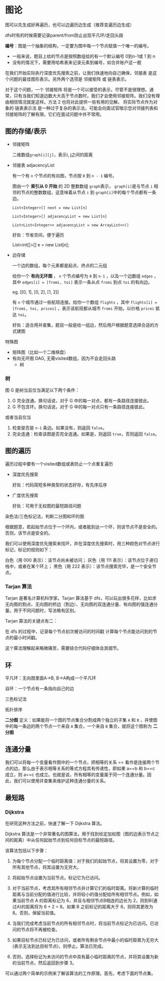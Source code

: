 # 图论

图可以先生成好再遍历，也可以边遍历边生成（推荐变遍历边生成）

dfs时有的时候需要记录parent/from防止出现平凡环/走回头路

**编号**：图是一个抽象的结构，一定要为图中每一个节点赋值一个唯一的编号。

- 一般来说，题目上给的节点是按照数组给的有一个默认编号 0到n-1或 1 到 n
- 没有的情况下，需要用哈希表来记录元素到编号，如合并账户这一题

在我们开始实际执行深度优先搜索之前，让我们快速地向自己确保，邻接表 是这个问题的最佳图形表示。另外两个选项是 邻接矩阵 或 链表表示。

对于这个问题，一个 邻接矩阵 将是一个可以接受的表示，尽管不是很理想。通常，只有当我们知道边数大大高于节点数时，我们才会使用邻接矩阵。我们没有理由相信情况就是这样。方法 2 也将对此提供一些有用的见解。
将实际节点作为对象的 链表表示法 是一种过于复杂的表示法，可能会向面试官暗示您对邻接列表和邻接矩阵的了解有限。它们在面试问题中并不常用。

## 图的存储/表示

- 邻接矩阵

  二维数组`graph[i][j]`，表示i, j之间的距离

- 邻接表 adjacencyList

  有一个有 `n` 个节点的有向图，节点按 `0` 到 `n - 1` 编号。

  图由一个 **索引从 0 开始** 的 2D 整数数组 `graph`表示， `graph[i]`是与节点 `i` 相邻的节点的整数数组，这意味着从节点 `i` 到 `graph[i]`中的每个节点都有一条边。

  `List<Integer>[] next = new List[n]`

  `List<Integer>[] adjacencyList = new List[n]`

  `List<List<Integer>> adjacencyList = new ArrayList<>()`

  好处：节省空间，便于遍历

  List<int[]>[] e = new List[n];

- 边存储

  一个边的数组，每个元素都是起点、终点的二元组

  给你一个 **有向无环图** ， `n` 个节点编号为 `0` 到 `n-1` ，以及一个边数组 `edges` ，其中 `edges[i] = [fromi, toi]` 表示一条从点 `fromi` 到点 `toi` 的有向边。

  eg. [[0, 1], [0, 2], [1, 2]]

  有 `n` 个城市通过一些航班连接。给你一个数组 `flights` ，其中 `flights[i] = [fromi, toi, pricei]` ，表示该航班都从城市 `fromi` 开始，以价格 `pricei` 抵达 `toi`。

  好处：适合用并查集，题目一般是给一组边，然后用户根据题意选择合适的方式建图

特殊图

- 矩阵图（比如一个二维棋盘）
- 有向无环图 DAG, 无需visited数组，因为不会走回头路
  - 树

### 树

图 G 是树当且仅当满足以下两个条件：

1. G 完全连通。换句话说，对于 G 中的每一对点，都有一条路径连接彼此。
2. G 不包含环。换句话说，对于 G 中的每一对点只有一条路径连接彼此。

或者当且仅当

1. 检查是否是 `n-1` 条边。如果没有，则返回 `false`。
2. 完全连通：检查该图是否完全连通。如果是，则返回 `true`，否则返回 `false`。

## 图的遍历

遍历过程中要有一个visited数组或表防止一个点重复遍历

- 深度优先搜索

  好处：代码简短多种类型的状态好存，有先序后序

- 广度优先搜索

  好处：可用于无权图的最短路径问题

染色法/三色标记法，判断二分图和环的图

根据题意，若起始节点位于一个环内，或者能到达一个环，则该节点不是安全的。否则，该节点是安全的。

我们可以使用深度优先搜索来找环，并在深度优先搜索时，用三种颜色对节点进行标记，标记的规则如下：

白色（用 000 表示）：该节点尚未被访问；
灰色（用 111 表示）：该节点位于递归栈中，或者在某个环上；
黑色（用 222 表示）：该节点搜索完毕，是一个安全节点。

### Tarjan 算法

Tarjan 是著名计算机科学家。Tarjan 算法基于 dfs，可以玩出很多花样，比如求无向图的割点、无向图的桥边（割边）、无向图的双连通分量、有向图的强连通分量。用于不同问题时，写法略有区别。

Tarjan 算法的关键点有二：

在 dfs 的过程中，记录每个节点初次被访问的时间戳
计算每个节点能访问到的节点的最小时间戳。

这个算法理解起来略微痛苦，需要结合代码仔细体会其细节。

## 环

平凡环：无向图里面A->B, B->A构成一个平凡环

自环：一个节点有一条指向自己的边

三色标记法

拓扑排序

**二分图** 定义：如果能将一个图的节点集合分割成两个独立的子集 `A` 和 `B` ，并使图中的每一条边的两个节点一个来自 `A` 集合，一个来自 `B` 集合，就将这个图称为 **二分图** 

## 连通分量

我们可以将每一个变量看作图中的一个节点，把相等的关系 == 看作是连接两个节点的边，那么由于表示相等关系的等式方程具有传递性，即如果 a==b 和 b==c 成立，则 a==c 也成立。也就是说，所有相等的变量属于同一个连通分量。因此，我们可以使用并查集来维护这种连通分量的关系。

## 最短路

### Dijkstra

在研究这种方法之前，快速了解一下 Dijkstra 算法。

Dijkstra 算法是一个非常著名的图算法，用于找到给定加权图（图的边表示节点之间的距离）中从任何起始节点到任何目标节点的最短路径。

该算法包括以下步骤：

1. 为每个节点分配一个临时距离值：对于我们的起始节点，将其设置为零，对于所有其他节点，将其设置为无穷大。

2. 将起始节点设置为当前节点。标记它为已访问。

3. 对于当前节点，考虑其所有相邻节点并计算它们的临时距离。将新计算的临时距离与当前分配的值进行比较，并将较小的值分配给所有相邻节点。例如，如果当前节点 A 的距离标记为 6，并且与相邻节点B相连的边长为 2，则到B(通过A)的距离将为 6 + 2 = 8。如果 B 之前标记的距离大于 8，则将其更改为 8。否则，保留当前值。

4. 当我们完成考虑当前节点的所有相邻节点时，将当前节点标记为已访问。已访问的节点将不再被检查。

5. 如果目标节点已标记为已访问，或者所有剩余节点中最小的临时距离为无穷大(表示无法到达目标节点)，则停止。算法已完成。

6. 否则，选择标记为未访问的节点中具有最小临时距离的节点，并将其设置为新的当前节点，然后返回到步骤 3。


可以通过两个简单的示例来了解该算法的工作原理。首先，考虑下面的节点集。

